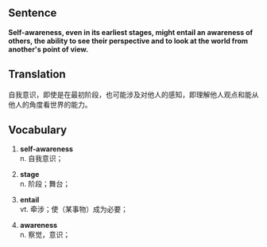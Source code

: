 ## Sentence

**Self-awareness, even in its earliest stages, might entail an awareness of others, the ability to see their perspective and to look at the world from another's point of view.**

## Translation

自我意识，即使是在最初阶段，也可能涉及对他人的感知，即理解他人观点和能从他人的角度看世界的能力。     


## Vocabulary     

1. **self-awareness**     
n. 自我意识；       

2. **stage**      
n. 阶段；舞台；     

3. **entail**     
vt. 牵涉；使（某事物）成为必要；     

4. **awareness**        
n. 察觉，意识；      

